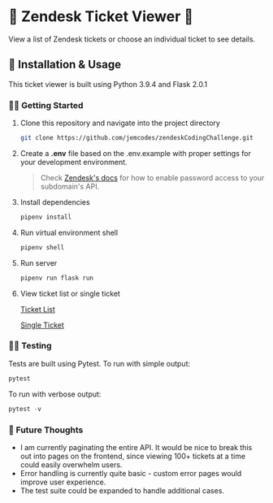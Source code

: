 # 🎫 Zendesk Ticket Viewer 🎫

View a list of Zendesk tickets or choose an individual ticket to see details.

## 🧰 Installation & Usage

This ticket viewer is built using Python 3.9.4 and Flask 2.0.1

### 👩‍💻 Getting Started
1. Clone this repository and navigate into the project directory
    ```bash
    git clone https://github.com/jemcodes/zendeskCodingChallenge.git
    ```
2. Create a **.env** file based on the .env.example with proper settings for your development environment.

    > Check [Zendesk's docs](https://support.zendesk.com/hc/en-us/articles/115002555167-Using-the-API-dashboard#enabling_password_or_token_access) for how to enable password access to your subdomain's API.
3. Install dependencies
    ```bash
    pipenv install
    ```
4. Run virtual environment shell
    ```bash
    pipenv shell
    ```

5. Run server
    ```bash
    pipenv run flask run
    ```
6. View ticket list or single ticket

    [Ticket List](http://127.0.0.1:5000/)

    [Single Ticket](http://127.0.0.1:5000/1)


### 👩‍🔬 Testing

Tests are built using Pytest. To run with simple output:
```python
pytest
```
To run with verbose output:
```python
pytest -v
```

### 🚀 Future Thoughts 
- I am currently paginating the entire API. It would be nice to break this out into pages on the frontend, since viewing 100+ tickets at a time could easily overwhelm users.
- Error handling is currently quite basic - custom error pages would improve user experience.
- The test suite could be expanded to handle additional cases.